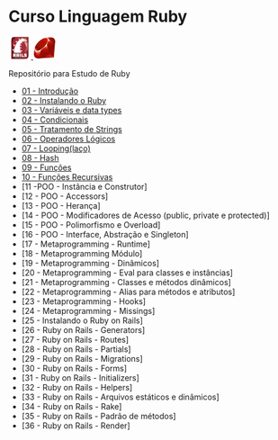 # Curso Linguagem Ruby
<p align="left">
<a href="https://rubyonrails.org" target="_blank" rel="noreferrer"> <img src="https://raw.githubusercontent.com/devicons/devicon/master/icons/rails/rails-original-wordmark.svg" alt="rails" width="40" height="40"/> </a>
<a href="https://www.ruby-lang.org/en/" target="_blank" rel="noreferrer"> <img src="https://raw.githubusercontent.com/devicons/devicon/master/icons/ruby/ruby-original.svg" alt="ruby" width="40" height="40"/> </a>
</p>

<p>Repositório para Estudo de Ruby </p>



- [01 - Introdução](https://github.com/Lavosierdq/rubyBasico/issues/38)
- [02 - Instalando o Ruby](https://github.com/Lavosierdq/rubyBasico/issues/39)
- [03 - Variáveis e data types](https://github.com/Lavosierdq/rubyBasico/issues/40)
- [04 - Condicionais](https://github.com/Lavosierdq/rubyBasico/issues/41)
- [05 - Tratamento de Strings](https://github.com/Lavosierdq/rubyBasico/issues/42)
- [06 - Operadores Lógicos](https://github.com/Lavosierdq/rubyBasico/issues/43)
- [07 - Looping(laço)](https://github.com/Lavosierdq/rubyBasico/issues/44)
- [08 - Hash](https://github.com/Lavosierdq/rubyBasico/issues/45)
- [09 - Funções](https://github.com/Lavosierdq/rubyBasico/issues/46)
- [10 - Funções Recursivas](https://github.com/Lavosierdq/rubyBasico/issues/47)
- [11 -POO - Instância e Construtor]
- [12 - POO - Accessors]
- [13 - POO - Herança]
- [14 - POO - Modificadores de Acesso (public, private e protected)]
- [15 - POO - Polimorfismo e Overload]
- [16 - POO - Interface, Abstração e Singleton]
- [17 - Metaprogramming - Runtime]
- [18 - Metaprogramming Módulo]
- [19 - Metaprogramming - Dinâmicos]
- [20 - Metaprogramming - Eval para classes e instâncias]
- [21 - Metaprogramming - Classes e métodos dinâmicos]
- [22 - Metaprogramming - Alias para métodos e atributos]
- [23 - Metaprogramming - Hooks]
- [24 - Metaprogramming - Missings]
- [25 - Instalando o Ruby on Rails]
- [26 - Ruby on Rails - Generators]
- [27 - Ruby on Rails - Routes]
- [28 - Ruby on Rails - Partials]
- [29 - Ruby on Rails - Migrations]
- [30 - Ruby on Rails - Forms]
- [31 - Ruby on Rails - Initializers]
- [32 - Ruby on Rails - Helpers]
- [33 - Ruby on Rails - Arquivos estáticos e dinâmicos]
- [34 - Ruby on Rails - Rake]
- [35 - Ruby on Rails - Padrão de métodos]
- [36 - Ruby on Rails - Render]
